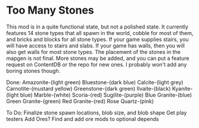 # Too Many Stones

This mod is in a quite functional state, but not a polished state. It currently features 14 stone types that all spawn in the world, cobble for most of them, and bricks and blocks for all stone types. If your game supplies stairs, you will have access to stairs and slabs. If your game has walls, then you will also get walls for most stone types. The placement of the stones in the mapgen is not final. More stones may be added, and you can put a feature request on ContentDB or the repo for new ones. I probably won't add any boring stones though.

Done:
Amazonite-(light green)
Bluestone-(dark blue)
Calcite-(light grey)
Carnotite-(mustard yellow)
Greenstone-(dark green)
Ilvaite-(black)
Kyanite-(light blue)
Marble-(white)
Scoria-(red)
Sugilite-(purple)
Blue Granite-(blue)
Green Granite-(green)
Red Granite-(red)
Rose Quartz-(pink)

To Do:
Finalize stone spawn locations, blob size, and blob shape
Get play testers
Add Ores?
Find and add ore mods to optional depends
